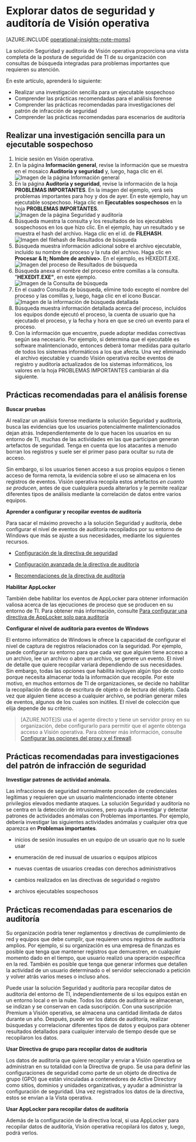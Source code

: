 <properties
   pageTitle="Explorar datos de seguridad y auditoría de Visión operativa"
   description="Obtenga información acerca de cómo puede usar la solución Seguridad y auditoría para conseguir una vista completa de la postura de seguridad de TI de su organización con consultas de búsqueda integradas para problemas importantes que requieren su atención."
   services="operational-insights"
   documentationCenter=""
   authors="bandersmsft"
   manager="jwhit"
   editor="tysonn" />
<tags
   ms.service="operational-insights"
   ms.devlang="na"
   ms.topic="article"
   ms.tgt_pltfrm="na"
   ms.workload="na"
   ms.date="07/02/2015"
   ms.author="banders" />

# Explorar datos de seguridad y auditoría de Visión operativa

[AZURE.INCLUDE [operational-insights-note-moms](../../includes/operational-insights-note-moms.md)]

La solución Seguridad y auditoría de Visión operativa proporciona una vista completa de la postura de seguridad de TI de su organización con consultas de búsqueda integradas para problemas importantes que requieren su atención.

En este artículo, aprenderá lo siguiente:

- Realizar una investigación sencilla para un ejecutable sospechoso
- Comprender las prácticas recomendadas para el análisis forense
- Comprender las prácticas recomendadas para investigaciones del patrón de infracción de seguridad
- Comprender las prácticas recomendadas para escenarios de auditoría

## Realizar una investigación sencilla para un ejecutable sospechoso

1. Inicie sesión en Visión operativa.
2. En la página **Información general**, revise la información que se muestra en el mosaico **Auditoría y seguridad** y, luego, haga clic en él. ![Imagen de la página Información general](./media/operational-insights-security-audit/sec-audit-dash02.png)
3. En la página **Auditoría y seguridad**, revise la información de la hoja **PROBLEMAS IMPORTANTES**. En la imagen del ejemplo, verá seis problemas importantes para hoy y dos de ayer. En este ejemplo, hay un ejecutable sospechoso. Haga clic en **Ejecutables sospechosos** en la hoja **PROBLEMAS IMPORTANTES**. ![Imagen de la página Seguridad y auditoría](./media/operational-insights-security-audit/sec-audit-dash03.png)
4. Búsqueda muestra la consulta y los resultados de los ejecutables sospechosos en los que hizo clic. En el ejemplo, hay un resultado y se muestra el hash del archivo. Haga clic en el id. de **FILEHASH**. ![Imagen del filehash de Resultados de búsqueda](./media/operational-insights-security-audit/sec-audit-search01.png)
5. Búsqueda muestra información adicional sobre el archivo ejecutable, incluido su nombre de proceso y la ruta del archivo. Haga clic en **Procesar & lt; Nombre de archivo&gt;**. En el ejemplo, es HEXEDIT.EXE. ![Imagen del proceso de Resultados de búsqueda](./media/operational-insights-security-audit/sec-audit-search02.png)
6. Búsqueda anexa el nombre del proceso entre comillas a la consulta. "**HEXEDIT.EXE"**, en este ejemplo. ![Imagen de la Consulta de búsqueda](./media/operational-insights-security-audit/sec-audit-search03.png)
7. En el cuadro Consulta de búsqueda, elimine todo excepto el nombre del proceso y las comillas y, luego, haga clic en el icono Buscar. ![Imagen de la información de búsqueda detallada](./media/operational-insights-security-audit/sec-audit-search04.png)
8. Búsqueda muestra información detallada acerca del proceso, incluidos los equipos donde ejecutó el proceso, la cuenta de usuario que ha ejecutado el proceso, y la fecha y hora en que se creó un evento para el proceso.
9. Con la información que encuentre, puede adoptar medidas correctivas según sea necesario. Por ejemplo, si determina que el ejecutable es software malintencionado, entonces deberá tomar medidas para quitarlo de todos los sistemas informáticos a los que afecta. Una vez eliminado el archivo ejecutable y cuando Visión operativa recibe eventos de registro y auditoría actualizados de los sistemas informáticos, los valores en la hoja PROBLEMAS IMPORTANTES cambiarán al día siguiente.

## Prácticas recomendadas para el análisis forense

**Buscar pruebas**

Al realizar un análisis forense mediante la solución Seguridad y auditoría, busca las evidencias que los usuarios potencialmente malintencionados dejan atrás. Independientemente de lo que hacen los usuarios en su entorno de TI, muchas de las actividades en las que participan generan artefactos de seguridad. Tenga en cuenta que los atacantes a menudo borran los registros y suele ser el primer paso para ocultar su ruta de acceso.

Sin embargo, si los usuarios tienen acceso a sus propios equipos o tienen acceso de forma remota, la evidencia sobre el uso se almacena en los registros de eventos. Visión operativa recopila estos artefactos *en cuanto se producen*, antes de que cualquiera pueda alterarlos y le permite realizar diferentes tipos de análisis mediante la correlación de datos entre varios equipos.

**Aprender a configurar y recopilar eventos de auditoría**

Para sacar el máximo provecho a la solución Seguridad y auditoría, debe configurar el nivel de eventos de auditoría recopilados por su entorno de Windows que más se ajuste a sus necesidades, mediante los siguientes recursos.

- [Configuración de la directiva de seguridad](https://technet.microsoft.com/library/dn135243(v=ws.10).aspx)

- [Configuración avanzada de la directiva de auditoría](https://technet.microsoft.com/library/jj852202(v=ws.10).aspx)

- [Recomendaciones de la directiva de auditoría](https://technet.microsoft.com/library/dn487457.aspx)

**Habilitar AppLocker**

También debe habilitar los eventos de AppLocker para obtener información valiosa acerca de las ejecuciones de proceso que se producen en su entorno de TI. Para obtener más información, consulte [Para configurar una directiva de AppLocker solo para auditoría](https://technet.microsoft.com/library/hh994622.aspx)

**Configurar el nivel de auditoría para eventos de Windows**

El entorno informático de Windows le ofrece la capacidad de configurar el nivel de captura de registros relacionados con la seguridad. Por ejemplo, puede configurar su entorno para que cada vez que alguien tiene acceso a un archivo, lee un archivo o abre un archivo, se genere un evento. El nivel de detalle que quiere recopilar variará dependiendo de sus necesidades. Sin embargo, todas las opciones que habilita incluyen algún tipo de costo porque necesita almacenar toda la información que recopile. Por este motivo, en muchos entornos de TI de organizaciones, se decide no habilitar la recopilación de datos de escritura de objeto o de lectura del objeto. Cada vez que alguien tiene acceso a cualquier archivo, se podrían generar miles de eventos, algunos de los cuales son inútiles. El nivel de colección que elija depende de su criterio.

>[AZURE.NOTE]Si usa el agente directo y tiene un servidor proxy en su organización, debe configurarlo para permitir que el agente obtenga acceso a Visión operativa. Para obtener más información, consulte [Configurar las opciones del proxy y el firewall](operational-insights-proxy-firewall.md).

## Prácticas recomendadas para investigaciones del patrón de infracción de seguridad

**Investigar patrones de actividad anómala.**

Las infracciones de seguridad normalmente proceden de credenciales legítimas y requieren que un usuario malintencionado intente obtener privilegios elevados mediante ataques. La solución Seguridad y auditoría no se centra en la detección de intrusiones, pero ayuda a investigar y detectar patrones de actividades anómalas con Problemas importantes. Por ejemplo, debería investigar las siguientes actividades anómalas y cualquier otra que aparezca en **Problemas importantes**.

- inicios de sesión inusuales en un equipo de un usuario que no lo suele usar

- enumeración de red inusual de usuarios o equipos atípicos

- nuevas cuentas de usuarios creadas con derechos administrativos

- cambios realizados en las directivas de seguridad o registro

- archivos ejecutables sospechosos

## Prácticas recomendadas para escenarios de auditoría

Su organización podría tener reglamentos y directivas de cumplimiento de red y equipos que debe cumplir, que requieren unos registros de auditoría amplios. Por ejemplo, si su organización es una empresa de finanzas es posible que tenga que mantener registros que demuestren, en cualquier momento dado en el tiempo, que usuario realizó una operación específica en la red. También es posible que tenga que generar informes que detallen la actividad de un usuario determinado o el servidor seleccionado a petición y volver atrás varios meses o incluso años.

Puede usar la solución Seguridad y auditoría para recopilar datos de auditoría del entorno de TI, independientemente de si los equipos están en un entorno local o en la nube. Todos los datos de auditoría se almacenan, se indizan y se conservan en cada suscripción. Con una suscripción Premium a Visión operativa, se almacena una cantidad ilimitada de datos durante un año. Después, puede ver los datos de auditoría, realizar búsquedas y correlacionar diferentes tipos de datos y equipos para obtener resultados detallados para cualquier intervalo de tiempo desde que se recopilaron los datos.

**Usar Directiva de grupo para recopilar datos de auditoría**

Los datos de auditoría que quiere recopilar y enviar a Visión operativa se administran en su totalidad con la Directiva de grupo. Se usa para definir las configuraciones de seguridad como parte de un objeto de directiva de grupo (GPO) que están vinculadas a contenedores de Active Directory como sitios, dominios y unidades organizativas, y ayudar a administrar la configuración de seguridad. Una vez registrados los datos de la directiva, estos se envían a la Vista operativa.

**Usar AppLocker para recopilar datos de auditoría**

Además de la configuración de la directiva local, si usa AppLocker para recopilar datos de auditoría, Visión operativa recopilará los datos y, luego, podrá verlos.

<!---HONumber=July15_HO2-->